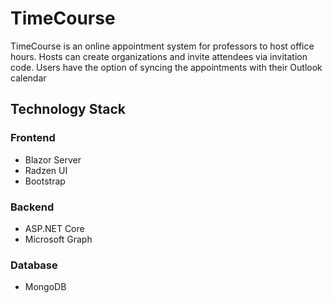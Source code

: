 # TimeCourse
TimeCourse is an online appointment system for professors to host office hours. Hosts can create organizations and invite attendees via invitation code. Users have the option of syncing the appointments with their Outlook calendar

## Technology Stack
### Frontend
- Blazor Server
- Radzen UI
- Bootstrap

### Backend
- ASP.NET Core
- Microsoft Graph

### Database
- MongoDB
